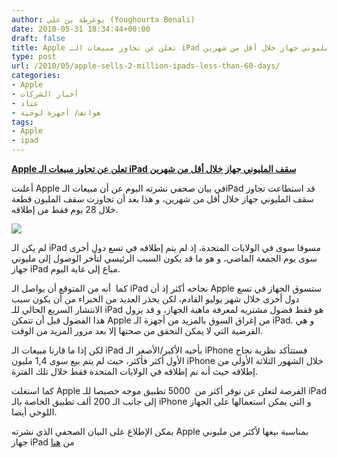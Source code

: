 ```yaml
---
author: يوغرطة بن علي (Youghourta Benali)
date: 2010-05-31 18:34:44+00:00
draft: false
title: Apple تعلن عن تجاوز مبيعات الـ iPad سقف المليوني جهاز خلال أقل من شهرين
type: post
url: /2010/05/apple-sells-2-million-ipads-less-than-60-days/
categories:
- Apple
- أخبار الشركات
- عتاد
- هواتف/ أجهزة لوحية
tags:
- Apple
- ipad
---
```


[**Apple تعلن عن تجاوز مبيعات الـ iPad سقف المليوني جهاز خلال أقل من شهرين**](https://www.it-scoop.com/2010/05/Apple-Sells-2-Million-iPads-Less-Than-60-Days)


أعلنت Apple في بيان صحفي نشرته اليوم عن أن مبيعات الـiPad قد استطاعت تجاوز سقف المليوني جهاز خلال أقل من شهرين، و هذا بعد أن تجاوزت سقف المليون قطعة خلال 28 يوم فقط من إطلاقه.

[![](https://www.it-scoop.com/wp-content/uploads/2010/03/steve-jobs-ipad.jpg)
](https://www.it-scoop.com/2010/05/Apple-Sells-2-Million-iPads-Less-Than-60-Days)

لم يكن الـ iPad مسوقا سوى في الولايات المتحدة، إذ لم يتم إطلاقه في تسع دول أخرى سوى يوم الجمعة الماضي، و هو ما قد يكون السبب الرئيسي لتأخر الوصول إلى مليوني جهاز iPad مباع إلى غاية اليوم.

كما  أنه من المتوقع أن يواصل الـ iPad نجاحه أكثر إذ أن Apple ستسوق الجهاز في تسع دول أخرى خلال شهر يوليو القادم، لكن يحذر العديد من الخبراء من أن يكون سبب الانتشار السريع الحالي للـ iPad هو فقط فضول مشتريه لمعرفة ماهية الجهاز، و قد يزول هذا الفضول قبل أن تتمكن Apple من إغراق السوق بالمزيد من أجهزة الـ iPad. و هي الفرضية التي لا يمكن التحقق من صحتها إلا بعد مرور المزيد من الوقت.

لكن إذا ما قارنا مبيعات الـ iPad بأخيه الأكبر/الأصغر الـ iPhone فستتأكد نظرية نجاح الأول أكثر فأكثر، حيث لم يتم بيع سوى 1,4 مليون iPhone خلال الشهور الثلاثة الأولى من إطلاقه حيث أنه تم إطلاقه في الولايات المتحدة فقط خلال تلك الفترة.

كما استغلت Apple الفرصة لتعلن عن توفر أكثر من  5000 تطبيق موجه خصيصا للـ iPad إلى جانب الـ 200 ألف تطبيق الخاصة بالـ iPhone و التي يمكن استعمالها على الجهاز اللوحي أيضا.

يمكن الإطلاع على البيان الصحفي الذي نشرته Apple بمناسبة بيعها لأكثر من مليوني جهاز iPad من [هنا](http://www.apple.com/pr/library/2010/05/31ipad.html)

